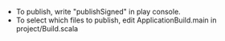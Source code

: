 
* To publish, write "publishSigned" in play console.
* To select which files to publish, edit ApplicationBuild.main in project/Build.scala

